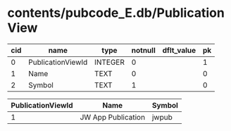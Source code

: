 # contents/pubcode_E.db/PublicationView

|cid|name|type|notnull|dflt_value|pk|
| - | -- | -- | ----- | -------- | - |
|0|PublicationViewId|INTEGER|0||1|
|1|Name|TEXT|0||0|
|2|Symbol|TEXT|1||0|

| PublicationViewId | Name | Symbol |
| - | - | - |
|1|JW App Publication|jwpub|
